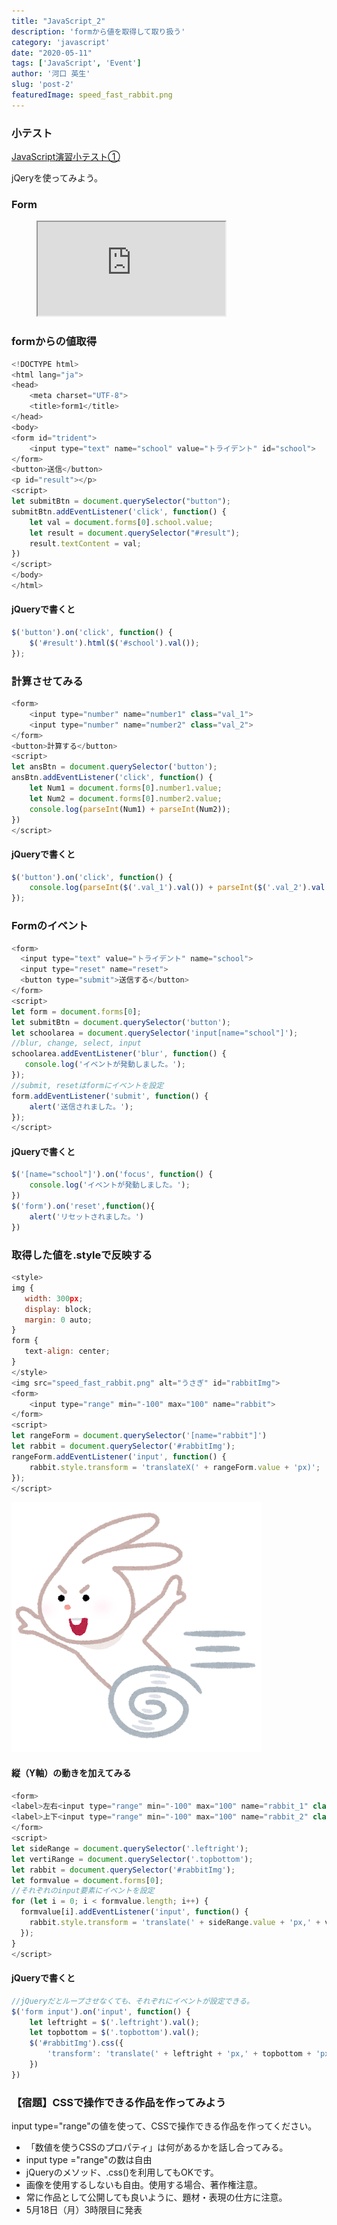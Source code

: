 ```yaml
---
title: "JavaScript_2"
description: 'formから値を取得して取り扱う'
category: 'javascript'
date: "2020-05-11"
tags: ['JavaScript', 'Event']
author: '河口 英生'
slug: 'post-2'
featuredImage: speed_fast_rabbit.png
---
```

<div class="post-section">
<h3 class="title is-5" >小テスト</h3>

[JavaScript演習小テスト①](https://forms.gle/EJkknSmLMKBrT7YQ6)
<p>jQeryを使ってみよう。</p>
</div>

<div class="post-section">
<h3 class="title is-5" >Form</h3>
<figure class="is-fullwidth slide">
  <iframe src="https://drive.google.com/file/d/1O6E4NO2gVYbaW1okOD_AmvG8nhzeeM9z/preview"></iframe>
</figure>
</div>
<div class="post-section">
<h3 class="title is-5" >formからの値取得</h3>

```javascript
<!DOCTYPE html>
<html lang="ja">
<head>
    <meta charset="UTF-8">
    <title>form1</title>
</head>
<body>
<form id="trident">
    <input type="text" name="school" value="トライデント" id="school">
</form>
<button>送信</button>
<p id="result"></p>
<script>
let submitBtn = document.querySelector("button");
submitBtn.addEventListener('click', function() {
    let val = document.forms[0].school.value;
    let result = document.querySelector("#result");
    result.textContent = val;
})
</script>
</body>
</html>
```

<h4 class="title is-6" >jQueryで書くと</h4>

```javascript
$('button').on('click', function() {
    $('#result').html($('#school').val());
});
```
</div>
<div class="post-section">
<h3 class="title is-5" >計算させてみる</h3>

```javascript
<form>
    <input type="number" name="number1" class="val_1">
    <input type="number" name="number2" class="val_2">
</form>
<button>計算する</button>
<script>
let ansBtn = document.querySelector('button');
ansBtn.addEventListener('click', function() {
    let Num1 = document.forms[0].number1.value;
    let Num2 = document.forms[0].number2.value;
    console.log(parseInt(Num1) + parseInt(Num2));
})
</script>
```
<h4 class="title is-6" >jQueryで書くと</h4>

```javascript
$('button').on('click', function() {
    console.log(parseInt($('.val_1').val()) + parseInt($('.val_2').val()))
});
```
</div>
<div class="post-section">
<h3 class="title is-5" >Formのイベント</h3>

```javascript
<form>
  <input type="text" value="トライデント" name="school">
  <input type="reset" name="reset">
  <button type="submit">送信する</button>
</form>
<script>
let form = document.forms[0];
let submitBtn = document.querySelector('button');
let schoolarea = document.querySelector('input[name="school"]');
//blur, change, select, input
schoolarea.addEventListener('blur', function() {
   console.log('イベントが発動しました。');
});
//submit, resetはformにイベントを設定
form.addEventListener('submit', function() {
    alert('送信されました。');
});
</script>
```

<h4 class="title is-6" >jQueryで書くと</h4>

```javascript
$('[name="school"]').on('focus', function() {
    console.log('イベントが発動しました。');
})
$('form').on('reset',function(){
    alert('リセットされました。')
})
```
</div>
<div class="post-section">
<h3 class="title is-5" >取得した値を.styleで反映する</h3>

```javascript
<style>
img {
   width: 300px;
   display: block;
   margin: 0 auto;
}
form {
   text-align: center;
}
</style>
<img src="speed_fast_rabbit.png" alt="うさぎ" id="rabbitImg">
<form>
    <input type="range" min="-100" max="100" name="rabbit">
</form>
<script>
let rangeForm = document.querySelector('[name="rabbit"]')
let rabbit = document.querySelector('#rabbitImg');
rangeForm.addEventListener('input', function() {
    rabbit.style.transform = 'translateX(' + rangeForm.value + 'px)';
});
</script>
```
![うさぎ](../../images/speed_fast_rabbit.png)

<h4 class="title is-6" >縦（Y軸）の動きを加えてみる</h4>

```javascript
<form>
<label>左右<input type="range" min="-100" max="100" name="rabbit_1" class="leftright"></label>
<label>上下<input type="range" min="-100" max="100" name="rabbit_2" class="topbottom"></label>
</form>
<script>
let sideRange = document.querySelector('.leftright');
let vertiRange = document.querySelector('.topbottom');
let rabbit = document.querySelector('#rabbitImg');
let formvalue = document.forms[0];
//それぞれのinput要素にイベントを設定
for (let i = 0; i < formvalue.length; i++) {
  formvalue[i].addEventListener('input', function() {
    rabbit.style.transform = 'translate(' + sideRange.value + 'px,' + vertiRange.value + 'px)';
  });
}
</script>
```
<h4 class="title is-6" >jQueryで書くと</h4>

```javascript
//jQueryだとループさせなくても、それぞれにイベントが設定できる。
$('form input').on('input', function() {
    let leftright = $('.leftright').val();
    let topbottom = $('.topbottom').val();
    $('#rabbitImg').css({
        'transform': 'translate(' + leftright + 'px,' + topbottom + 'px)',
    })
})
```

</div>
<div class="post-section">
<h3 class="title is-5" >【宿題】CSSで操作できる作品を作ってみよう</h3>

input type="range"の値を使って、CSSで操作できる作品を作ってください。

+ 「数値を使うCSSのプロパティ」は何があるかを話し合ってみる。
+ input type ="range"の数は自由
+ jQueryのメソッド、.css()を利用してもOKです。
+ 画像を使用するしないも自由。使用する場合、著作権注意。
+ 常に作品として公開しても良いように、題材・表現の仕方に注意。
+ 5月18日（月）3時限目に発表
</div>
